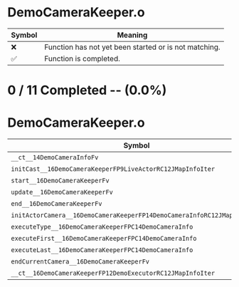 # DemoCameraKeeper.o
| Symbol | Meaning 
| ------------- | ------------- 
| :x: | Function has not yet been started or is not matching. 
| :white_check_mark: | Function is completed. 


# 0 / 11 Completed -- (0.0%)
# DemoCameraKeeper.o
| Symbol | Decompiled? |
| ------------- | ------------- |
| `__ct__14DemoCameraInfoFv` | :x: |
| `initCast__16DemoCameraKeeperFP9LiveActorRC12JMapInfoIter` | :x: |
| `start__16DemoCameraKeeperFv` | :x: |
| `update__16DemoCameraKeeperFv` | :x: |
| `end__16DemoCameraKeeperFv` | :x: |
| `initActorCamera__16DemoCameraKeeperFP14DemoCameraInfoRC12JMapInfoIter` | :x: |
| `executeType__16DemoCameraKeeperFPC14DemoCameraInfo` | :x: |
| `executeFirst__16DemoCameraKeeperFPC14DemoCameraInfo` | :x: |
| `executeLast__16DemoCameraKeeperFPC14DemoCameraInfo` | :x: |
| `endCurrentCamera__16DemoCameraKeeperFv` | :x: |
| `__ct__16DemoCameraKeeperFP12DemoExecutorRC12JMapInfoIter` | :x: |
